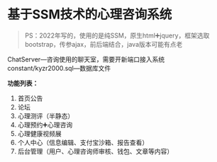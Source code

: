 # **基于SSM技术的心理咨询系统**

> PS：2022年写的，使用的是纯SSM，原生html➕jquery，框架选取bootstrap，传参ajax，前后端结合，java版本可能有点老

ChatServer—咨询使用的聊天室，需要开新端口接入系统
constant/kyzr2000.sql—数据库文件

**功能列表：**

1. 首页公告
2. 论坛
3. 心理测评（半静态）
4. 心理预约➕心理咨询
5. 心理健康视频展
6. 个人中心（信息编辑、支付宝沙箱、报告查看）
7. 后台管理（用户、心理咨询师审核、钱包、文章等内容）

